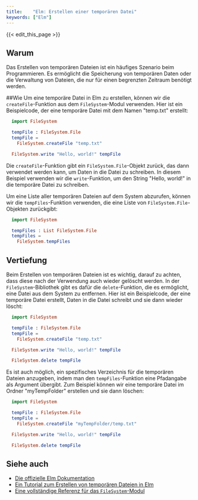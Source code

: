 ```yaml
---
title:    "Elm: Erstellen einer temporären Datei"
keywords: ["Elm"]
---
```


{{< edit_this_page >}}

## Warum
Das Erstellen von temporären Dateien ist ein häufiges Szenario beim Programmieren. Es ermöglicht die Speicherung von temporären Daten oder die Verwaltung von Dateien, die nur für einen begrenzten Zeitraum benötigt werden.

##Wie
Um eine temporäre Datei in Elm zu erstellen, können wir die `createFile`-Funktion aus dem `FileSystem`-Modul verwenden. Hier ist ein Beispielcode, der eine temporäre Datei mit dem Namen "temp.txt" erstellt:

```Elm
  import FileSystem

  tempFile : FileSystem.File
  tempFile =
    FileSystem.createFile "temp.txt"

  FileSystem.write "Hello, world!" tempFile
```

Die `createFile`-Funktion gibt ein `FileSystem.File`-Objekt zurück, das dann verwendet werden kann, um Daten in die Datei zu schreiben. In diesem Beispiel verwenden wir die `write`-Funktion, um den String "Hello, world!" in die temporäre Datei zu schreiben.

Um eine Liste aller temporären Dateien auf dem System abzurufen, können wir die `tempFiles`-Funktion verwenden, die eine Liste von `FileSystem.File`-Objekten zurückgibt:

```Elm
  import FileSystem

  tempFiles : List FileSystem.File
  tempFiles =
    FileSystem.tempFiles
```

## Vertiefung
Beim Erstellen von temporären Dateien ist es wichtig, darauf zu achten, dass diese nach der Verwendung auch wieder gelöscht werden. In der `FileSystem`-Bibliothek gibt es dafür die `delete`-Funktion, die es ermöglicht, eine Datei aus dem System zu entfernen. Hier ist ein Beispielcode, der eine temporäre Datei erstellt, Daten in die Datei schreibt und sie dann wieder löscht:

```Elm
  import FileSystem

  tempFile : FileSystem.File
  tempFile =
    FileSystem.createFile "temp.txt"

  FileSystem.write "Hello, world!" tempFile

  FileSystem.delete tempFile
```

Es ist auch möglich, ein spezifisches Verzeichnis für die temporären Dateien anzugeben, indem man den `tempFiles`-Funktion eine Pfadangabe als Argument übergibt. Zum Beispiel können wir eine temporäre Datei im Ordner "myTempFolder" erstellen und sie dann löschen:

```Elm
  import FileSystem

  tempFile : FileSystem.File
  tempFile =
    FileSystem.createFile "myTempFolder/temp.txt"

  FileSystem.write "Hello, world!" tempFile

  FileSystem.delete tempFile
```

## Siehe auch
- [Die offizielle Elm Dokumentation](https://elm-lang.org/docs)
- [Ein Tutorial zum Erstellen von temporären Dateien in Elm](https://www.tutorialspoint.com/elm/elm_file_system.htm)
- [Eine vollständige Referenz für das `FileSystem`-Modul](http://packages.elm-lang.org/packages/elm-lang/core/latest/FileSystem)